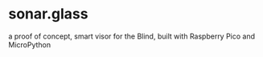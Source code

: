 # sonar.glass

a proof of concept, smart visor for the Blind, built with Raspberry Pico and MicroPython
